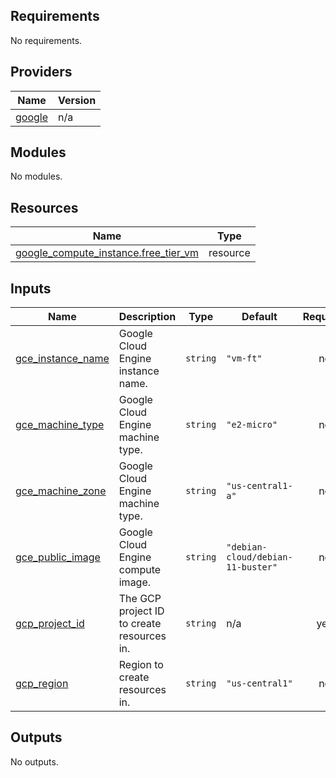 <!-- BEGIN_TF_DOCS -->
## Requirements

No requirements.

## Providers

| Name | Version |
|------|---------|
| <a name="provider_google"></a> [google](#provider\_google) | n/a |

## Modules

No modules.

## Resources

| Name | Type |
|------|------|
| [google_compute_instance.free_tier_vm](https://registry.terraform.io/providers/hashicorp/google/latest/docs/resources/compute_instance) | resource |

## Inputs

| Name | Description | Type | Default | Required |
|------|-------------|------|---------|:--------:|
| <a name="input_gce_instance_name"></a> [gce\_instance\_name](#input\_gce\_instance\_name) | Google Cloud Engine instance name. | `string` | `"vm-ft"` | no |
| <a name="input_gce_machine_type"></a> [gce\_machine\_type](#input\_gce\_machine\_type) | Google Cloud Engine machine type. | `string` | `"e2-micro"` | no |
| <a name="input_gce_machine_zone"></a> [gce\_machine\_zone](#input\_gce\_machine\_zone) | Google Cloud Engine machine type. | `string` | `"us-central1-a"` | no |
| <a name="input_gce_public_image"></a> [gce\_public\_image](#input\_gce\_public\_image) | Google Cloud Engine compute image. | `string` | `"debian-cloud/debian-11-buster"` | no |
| <a name="input_gcp_project_id"></a> [gcp\_project\_id](#input\_gcp\_project\_id) | The GCP project ID to create resources in. | `string` | n/a | yes |
| <a name="input_gcp_region"></a> [gcp\_region](#input\_gcp\_region) | Region to create resources in. | `string` | `"us-central1"` | no |

## Outputs

No outputs.
<!-- END_TF_DOCS -->
